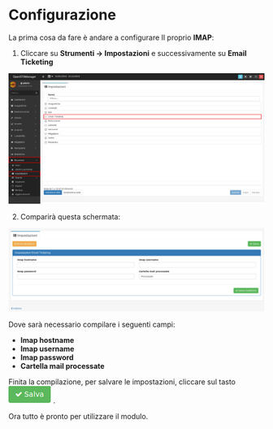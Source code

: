 # Configurazione

La prima cosa da fare è andare a configurare Il proprio **IMAP**:

1. Cliccare su **Strumenti -&gt; Impostazioni** e successivamente su **Email Ticketing**

![](../../.gitbook/assets/imap.png)

2. Comparirà questa schermata:

![](../../.gitbook/assets/emailticketing.png)

Dove sarà necessario compilare i seguenti campi:

* **Imap hostname** 
* **Imap username**
* **Imap password**
* **Cartella mail processate** 

Finita la compilazione, per salvare le impostazioni, cliccare sul tasto ![](../../.gitbook/assets/salva%20%281%29.png) . 

Ora tutto è pronto per utilizzare il modulo.

